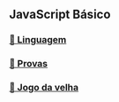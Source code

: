 ## JavaScript Básico

### [🗿 Linguagem](linguagem)

### [📗 Provas](provas)

### [🎲 Jogo da velha](tic-tac-toe)
